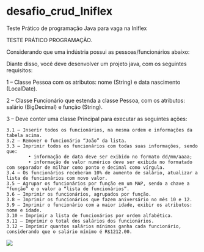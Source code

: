 # desafio_crud_Iniflex
Teste Prático de programação Java para vaga na Iniflex


TESTE PRÁTICO PROGRAMAÇÃO.

Considerando que uma indústria possui as pessoas/funcionários abaixo:

Diante disso, você deve desenvolver um projeto java, com os seguintes requisitos:

1 – Classe Pessoa com os atributos: nome (String) e data nascimento (LocalDate).

2 – Classe Funcionário que estenda a classe Pessoa, com os atributos: salário (BigDecimal) e função (String).

3 – Deve conter uma classe Principal para executar as seguintes ações:

    3.1 – Inserir todos os funcionários, na mesma ordem e informações da tabela acima.
    3.2 – Remover o funcionário “João” da lista.
    3.3 – Imprimir todos os funcionários com todas suas informações, sendo que:
            • informação de data deve ser exibido no formato dd/mm/aaaa;
            • informação de valor numérico deve ser exibida no formatado com separador de milhar como ponto e decimal como vírgula.
    3.4 – Os funcionários receberam 10% de aumento de salário, atualizar a lista de funcionários com novo valor.
    3.5 – Agrupar os funcionários por função em um MAP, sendo a chave a “função” e o valor a “lista de funcionários”.
    3.6 – Imprimir os funcionários, agrupados por função.
    3.8 – Imprimir os funcionários que fazem aniversário no mês 10 e 12.
    3.9 – Imprimir o funcionário com a maior idade, exibir os atributos: nome e idade.
    3.10 – Imprimir a lista de funcionários por ordem alfabética.
    3.11 – Imprimir o total dos salários dos funcionários.
    3.12 – Imprimir quantos salários mínimos ganha cada funcionário, considerando que o salário mínimo é R$1212.00.

<img src="(https://github.com/gabbilopez/desafio_crud_Iniflex/blob/main/2025-02-20%2017_53_12-Gupy.png)">
